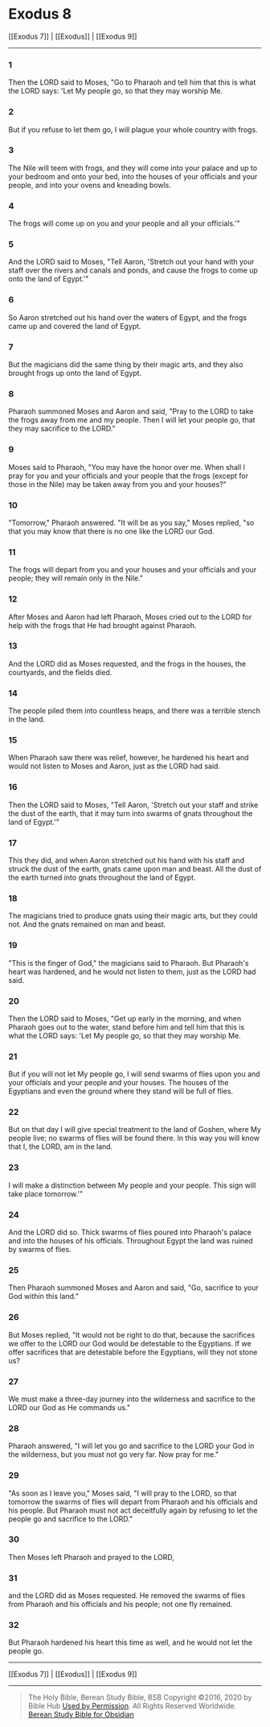 # Exodus 8

[[Exodus 7]] | [[Exodus]] | [[Exodus 9]]

---

### 1
Then the LORD said to Moses, "Go to Pharaoh and tell him that this is what the LORD says: 'Let My people go, so that they may worship Me.

### 2
But if you refuse to let them go, I will plague your whole country with frogs.

### 3
The Nile will teem with frogs, and they will come into your palace and up to your bedroom and onto your bed, into the houses of your officials and your people, and into your ovens and kneading bowls.

### 4
The frogs will come up on you and your people and all your officials.'"

### 5
And the LORD said to Moses, "Tell Aaron, 'Stretch out your hand with your staff over the rivers and canals and ponds, and cause the frogs to come up onto the land of Egypt.'"

### 6
So Aaron stretched out his hand over the waters of Egypt, and the frogs came up and covered the land of Egypt.

### 7
But the magicians did the same thing by their magic arts, and they also brought frogs up onto the land of Egypt.

### 8
Pharaoh summoned Moses and Aaron and said, "Pray to the LORD to take the frogs away from me and my people. Then I will let your people go, that they may sacrifice to the LORD."

### 9
Moses said to Pharaoh, "You may have the honor over me. When shall I pray for you and your officials and your people that the frogs (except for those in the Nile) may be taken away from you and your houses?"

### 10
"Tomorrow," Pharaoh answered. "It will be as you say," Moses replied, "so that you may know that there is no one like the LORD our God.

### 11
The frogs will depart from you and your houses and your officials and your people; they will remain only in the Nile."

### 12
After Moses and Aaron had left Pharaoh, Moses cried out to the LORD for help with the frogs that He had brought against Pharaoh.

### 13
And the LORD did as Moses requested, and the frogs in the houses, the courtyards, and the fields died.

### 14
The people piled them into countless heaps, and there was a terrible stench in the land.

### 15
When Pharaoh saw there was relief, however, he hardened his heart and would not listen to Moses and Aaron, just as the LORD had said.

### 16
Then the LORD said to Moses, "Tell Aaron, 'Stretch out your staff and strike the dust of the earth, that it may turn into swarms of gnats throughout the land of Egypt.'"

### 17
This they did, and when Aaron stretched out his hand with his staff and struck the dust of the earth, gnats came upon man and beast. All the dust of the earth turned into gnats throughout the land of Egypt.

### 18
The magicians tried to produce gnats using their magic arts, but they could not. And the gnats remained on man and beast.

### 19
"This is the finger of God," the magicians said to Pharaoh. But Pharaoh's heart was hardened, and he would not listen to them, just as the LORD had said.

### 20
Then the LORD said to Moses, "Get up early in the morning, and when Pharaoh goes out to the water, stand before him and tell him that this is what the LORD says: 'Let My people go, so that they may worship Me.

### 21
But if you will not let My people go, I will send swarms of flies upon you and your officials and your people and your houses. The houses of the Egyptians and even the ground where they stand will be full of flies.

### 22
But on that day I will give special treatment to the land of Goshen, where My people live; no swarms of flies will be found there. In this way you will know that I, the LORD, am in the land.

### 23
I will make a distinction between My people and your people. This sign will take place tomorrow.'"

### 24
And the LORD did so. Thick swarms of flies poured into Pharaoh's palace and into the houses of his officials. Throughout Egypt the land was ruined by swarms of flies.

### 25
Then Pharaoh summoned Moses and Aaron and said, "Go, sacrifice to your God within this land."

### 26
But Moses replied, "It would not be right to do that, because the sacrifices we offer to the LORD our God would be detestable to the Egyptians. If we offer sacrifices that are detestable before the Egyptians, will they not stone us?

### 27
We must make a three-day journey into the wilderness and sacrifice to the LORD our God as He commands us."

### 28
Pharaoh answered, "I will let you go and sacrifice to the LORD your God in the wilderness, but you must not go very far. Now pray for me."

### 29
"As soon as I leave you," Moses said, "I will pray to the LORD, so that tomorrow the swarms of flies will depart from Pharaoh and his officials and his people. But Pharaoh must not act deceitfully again by refusing to let the people go and sacrifice to the LORD."

### 30
Then Moses left Pharaoh and prayed to the LORD,

### 31
and the LORD did as Moses requested. He removed the swarms of flies from Pharaoh and his officials and his people; not one fly remained.

### 32
But Pharaoh hardened his heart this time as well, and he would not let the people go.

---

[[Exodus 7]] | [[Exodus]] | [[Exodus 9]]

---

> The Holy Bible, Berean Study Bible, BSB
> Copyright &copy;2016, 2020 by Bible Hub
> [Used by Permission](https://berean.bible/terms.htm). All Rights Reserved Worldwide.
> [Berean Study Bible for Obsidian](https://github.com/gapmiss/berean-study-bible-for-obsidian)</small>


